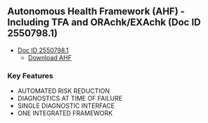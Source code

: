 ## 	Autonomous Health Framework (AHF) - Including TFA and ORAchk/EXAchk (Doc ID 2550798.1)
* [ Doc ID 2550798.1](https://support.oracle.com/epmos/faces/DocumentDisplay?_afrLoop=163126427651136&id=1268927.1&_afrWindowMode=0&_adf.ctrl-state=18m3q5spmc_4)
  * [Download AHF](https://support.oracle.com/epmos/faces/DocumentDisplay?_afrLoop=163126427651136&id=1268927.1&_afrWindowMode=0&_adf.ctrl-state=18m3q5spmc_4#quickstart) 
### Key Features 
* AUTOMATED RISK REDUCTION
* DIAGNOSTICS AT TIME OF FAILURE
* SINGLE DIAGNOSTIC INTERFACE
* ONE INTEGRATED FRAMEWORK

